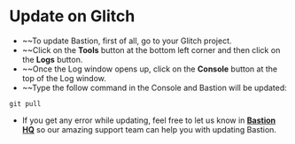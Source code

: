 # Update on Glitch

* ~~To update Bastion, first of all, go to your Glitch project.
* ~~Click on the **Tools** button at the bottom left corner and then click on the **Logs** button.
* ~~Once the Log window opens up, click on the **Console** button at the top of the Log window.
* ~~Type the follow command in the Console and Bastion will be updated:

```
git pull
```

* If you get any error while updating, feel free to let us know in [**Bastion HQ**](https://discord.gg/fzx8fkt) so our amazing support team can help you with updating Bastion.

